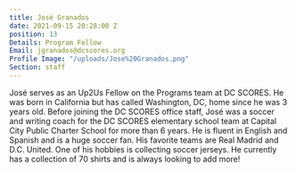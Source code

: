 ```yaml
---
title: José Granados
date: 2021-09-15 20:28:00 Z
position: 13
Details: Program Fellow
Email: jgranados@dcscores.org
Profile Image: "/uploads/Jose%20Granados.png"
Section: staff
---
```


José serves as an Up2Us Fellow on the Programs team at DC SCORES. He was born in California but has called Washington, DC, home since he was 3 years old. Before joining the DC SCORES office staff, José was a soccer and writing coach for the DC SCORES elementary school team at Capital City Public Charter School for more than 6 years. He is fluent in English and Spanish and is a huge soccer fan. His favorite teams are Real Madrid and D.C. United. One of his hobbies is collecting soccer jerseys. He currently has a collection of 70 shirts and is always looking to add more!